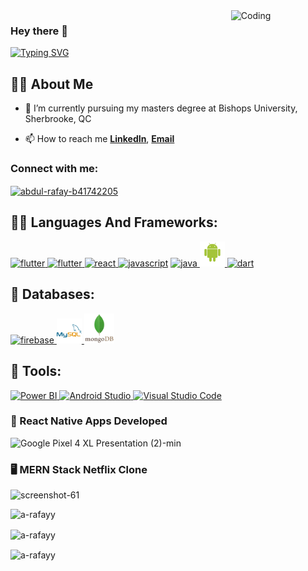 <img align="right" alt="Coding" width="30%" src="https://media3.giphy.com/media/v1.Y2lkPTc5MGI3NjExdGw4NGlxemJoaXIyNHJ4czNlZHN0dm8zNm9ydzdvNTVzdWZuOXl4OSZlcD12MV9pbnRlcm5hbF9naWZfYnlfaWQmY3Q9Zw/qgQUggAC3Pfv687qPC/giphy.gif">

### Hey there 👋

[![Typing SVG](https://readme-typing-svg.demolab.com/?lines=I'm+Abdul+Rafay;I'm+a+Full+Stack+Developer)](https://git.io/typing-svg)



## 🙋‍♂️ About Me

- 🔭 I’m currently pursuing my masters degree at Bishops University, Sherbrooke, QC

- 📫 How to reach me **[LinkedIn](https://www.linkedin.com/in/abdul-rafay-b41742205/)**, **[Email](mailto:abdul.rafayb11@gmail.com)**

<h3 align="left">Connect with me:</h3>
<p align="left">
<a href="https://www.linkedin.com/in/abdul-rafay-b41742205" target="blank"><img align="center" src="https://raw.githubusercontent.com/rahuldkjain/github-profile-readme-generator/master/src/images/icons/Social/linked-in-alt.svg" alt="abdul-rafay-b41742205" height="30" width="40" /></a>
</p>

## 👨‍💻 Languages And Frameworks:

<p align="start"> 
    <!-- React Native -->
    <a href="https://reactnative.dev/" target="_blank"> 
        <img src="https://d33wubrfki0l68.cloudfront.net/554c3b0e09cf167f0281fda839a5433f2040b349/ecfc9/img/header_logo.svg" alt="flutter" width="40" height="40"/> 
    </a>
    <!-- Flutter -->
    <a href="https://flutter.dev" target="_blank"> 
        <img src="https://www.vectorlogo.zone/logos/flutterio/flutterio-icon.svg" alt="flutter" width="40" height="40"/> 
    </a>
  <!-- React -->
    <a href="https://reactjs.org" target="_blank"> 
        <img src="https://www.vectorlogo.zone/logos/reactjs/reactjs-icon.svg" alt="react" width="40" height="40"/>
    </a>
    <!-- Javascript -->
    <a href="https://www.javascript.com" target="_blank"> 
        <img src="https://www.vectorlogo.zone/logos/javascript/javascript-icon.svg" alt="javascript" width="40" height="40"/></a>
    <!-- Java -->
    <a href="https://www.java.com" target="_blank"> 
        <img src="https://img.icons8.com/color/48/000000/java-coffee-cup-logo.png" alt="java" width="40" height="40"/> 
    </a>
    <!-- Android -->
    <a href="https://developer.android.com" target="_blank"> 
        <img src="https://raw.githubusercontent.com/devicons/devicon/master/icons/android/android-original-wordmark.svg" alt="android" width="40" height="40"/>
    </a>
    <!-- Dart -->
    <a href="https://dart.dev" target="_blank"> 
        <img src="https://www.vectorlogo.zone/logos/dartlang/dartlang-icon.svg" alt="dart" width="40" height="40"/> 
    </a>
</p>

## 💾 Databases:

<p align="start">
    <!-- Firebase/Firestore -->
    <a href="https://firebase.google.com/" target="_blank"> 
        <img src="https://www.vectorlogo.zone/logos/firebase/firebase-icon.svg" alt="firebase" width="40" height="40"/> 
    </a>
    <!-- SQL -->
    <a href="https://www.mysql.com/" target="_blank"> 
        <img src="https://raw.githubusercontent.com/devicons/devicon/master/icons/mysql/mysql-original-wordmark.svg" alt="mysql" width="40" height="40"/> 
    </a>
    <!-- MongoDB -->
    <a href="https://www.mongodb.com/" target="_blank"> 
        <img src="https://raw.githubusercontent.com/devicons/devicon/master/icons/mongodb/mongodb-original-wordmark.svg" alt="mongodb" width="48" height="48"/>
    </a>
</p>

## 🔨 Tools:

<p align="start">
    <!-- Power BI -->
    <a href="https://www.python.org" target="_blank"> 
        <img src="https://img.icons8.com/color/48/000000/power-bi.png"alt="Power BI" width="40" height="40"/> 
    </a> 
    <!-- Android Studio -->
    <a href="https://developer.android.com/" target="_blank"> 
        <img src="https://img.icons8.com/color/48/000000/android-studio.png" alt="Android Studio" width="40" height="40"/>
    </a>
    <!-- Visual Studio Code -->
    <a href="https://code.visualstudio.com/" target="_blank"> 
        <img src="https://www.vectorlogo.zone/logos/visualstudio_code/visualstudio_code-icon.svg" alt="Visual Studio Code" width="40" height="40"/>
    </a>
</p>

### 📱 React Native Apps Developed

![Google Pixel 4 XL Presentation (2)-min](https://user-images.githubusercontent.com/69311087/216820375-95f162f9-a204-438a-a211-0646909ef093.png)


### 🖥️ MERN Stack Netflix Clone
![screenshot-61](https://user-images.githubusercontent.com/69311087/220040645-547043ed-9ab9-4c01-91b4-6e21f1437622.png)



<p><img align="left" src="https://github-readme-stats.vercel.app/api/top-langs?username=a-rafayy&show_icons=true&locale=en&layout=compact" alt="a-rafayy" /></p>
<br>

<p><img align="center" src="https://github-readme-stats.vercel.app/api?username=a-rafayy&show_icons=true&locale=en" alt="a-rafayy" /></p>



<p><img align="center" src="https://github-readme-streak-stats.herokuapp.com/?user=a-rafayy&" alt="a-rafayy" /></p>
